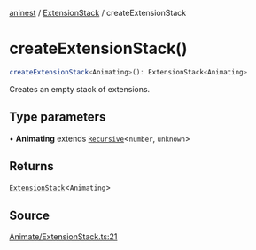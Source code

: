 [aninest](../../index.md) / [ExtensionStack](../index.md) / createExtensionStack

# createExtensionStack()

```ts
createExtensionStack<Animating>(): ExtensionStack<Animating>
```

Creates an empty stack of extensions.

## Type parameters

• **Animating** extends [`Recursive`](../../RecursiveHelpers/type-aliases/Recursive.md)\<`number`, `unknown`\>

## Returns

[`ExtensionStack`](../type-aliases/ExtensionStack.md)\<`Animating`\>

## Source

[Animate/ExtensionStack.ts:21](https://github.com/zphrs/aninest/blob/f1bf3a3/src/Animate/ExtensionStack.ts#L21)
